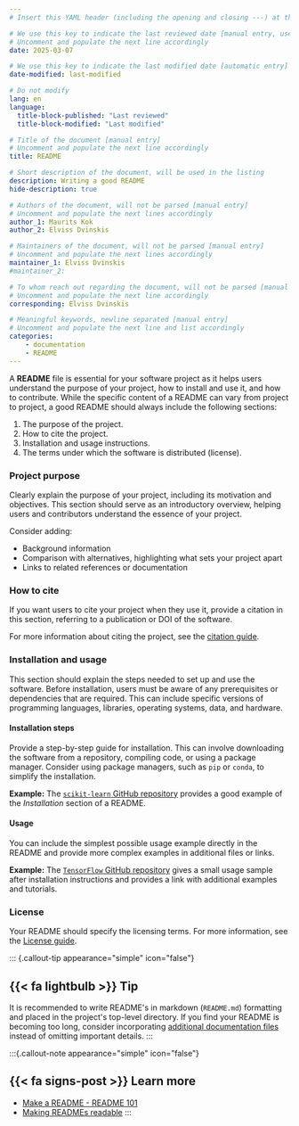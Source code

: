 ```yaml
---
# Insert this YAML header (including the opening and closing ---) at the beginning of the document and fill it out accordingly

# We use this key to indicate the last reviewed date [manual entry, use YYYY-MM-DD]
# Uncomment and populate the next line accordingly
date: 2025-03-07

# We use this key to indicate the last modified date [automatic entry]
date-modified: last-modified

# Do not modify
lang: en
language: 
  title-block-published: "Last reviewed"
  title-block-modified: "Last modified"

# Title of the document [manual entry]
# Uncomment and populate the next line accordingly
title: README

# Short description of the document, will be used in the listing
description: Writing a good README
hide-description: true

# Authors of the document, will not be parsed [manual entry]
# Uncomment and populate the next lines accordingly
author_1: Maurits Kok
author_2: Elviss Dvinskis

# Maintainers of the document, will not be parsed [manual entry]
# Uncomment and populate the next lines accordingly
maintainer_1: Elviss Dvinskis
#maintainer_2:

# To whom reach out regarding the document, will not be parsed [manual entry]
# Uncomment and populate the next line accordingly
corresponding: Elviss Dvinskis

# Meaningful keywords, newline separated [manual entry]
# Uncomment and populate the next line and list accordingly
categories:
    - documentation
    - README
---
```


A **README** file is essential for your software project as it helps users understand the purpose of your project, how to install and use it, and how to contribute. While the specific content of a README can vary from project to project, a good README should always include the following sections:

1. The purpose of the project.
2. How to cite the project.
3. Installation and usage instructions.
4. The terms under which the software is distributed (license).

### Project purpose
Clearly explain the purpose of your project, including its motivation and objectives. This section should serve as an introductory overview, helping users and contributors understand the essence of your project. 

Consider adding:

- Background information
- Comparison with alternatives, highlighting what sets your project apart
- Links to related references or documentation

### How to cite
If you want users to cite your project when they use it, provide a citation in this section, referring to a publication or DOI of the software.

For more information about citing the project, see the [citation guide](./citation.md).

### Installation and usage
This section should explain the steps needed to set up and use the software. Before installation, users must be aware of any prerequisites or dependencies that are required. This can include specific versions of programming languages, libraries, operating systems, data, and hardware. 


#### **Installation steps**
Provide a step-by-step guide for installation. This can involve downloading the software from a repository, compiling code, or using a package manager. Consider using package managers, such as `pip` or `conda`, to simplify the installation.

**Example:** The [`scikit-learn` GitHub repository](https://github.com/scikit-learn/scikit-learn?tab=readme-ov-file#installation) provides a good example of the *Installation* section of a README.

#### **Usage**
You can include the simplest possible usage example directly in the README and provide more complex examples in additional files or links.

**Example:** The [`TensorFlow` GitHub repository](https://github.com/tensorflow/tensorflow?tab=readme-ov-file#install) gives a small usage sample after installation instructions and provides a link with additional examples and tutorials. 

### License
Your README should specify the licensing terms. For more information, see the [License guide](./license.md).


::: {.callout-tip appearance="simple" icon="false"}
## {{< fa lightbulb >}} Tip

It is recommended to write README's in markdown (`README.md`) formatting and placed in the project's top-level directory. If you find your README is becoming too long, consider incorporating [additional documentation files](https://www.makeareadme.com/#more-documentation) instead of omitting important details.
:::

:::{.callout-note appearance="simple" icon="false"}
## {{< fa signs-post >}} Learn more

- [Make a README - README 101](https://www.makeareadme.com)
- [Making READMEs readable](https://github.com/18F/open-source-guide/blob/18f-pages/pages/making-readmes-readable.md)
:::